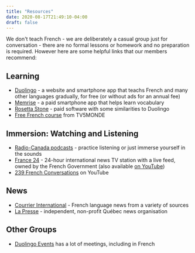 ```yaml
---
title: "Resources"
date: 2020-08-17T21:49:10-04:00
draft: false
---
```


We don't teach French - we are deliberately a casual group just for conversation - there are no formal lessons or homework and no preparation is required. However here are some helpful links that our members recommend:

## Learning

* [Duolingo](https://www.duolingo.com/) - a website and smartphone app that teachs French and many other languages gradually, for free (or without ads for an annual fee)
* [Memrise](https://www.memrise.com/) - a paid smartphone app that helps learn vocabulary
* [Rosetta Stone](https://www.rosettastone.com/) - paid software with some similarities to Duolingo
* [Free French course](https://apprendre.tv5monde.com/fr) from TV5MONDE

## Immersion: Watching and Listening
* [Radio-Canada podcasts](https://ici.radio-canada.ca/premiere/balados) - practice listening or just immerse yourself in the sounds
* [France 24](https://www.france24.com/fr/) - 24-hour international news TV station with a live feed, owned by the French Government (also available [on YouTube](https://www.youtube.com/channel/UCCCPCZNChQdGa9EkATeye4g))
* [239 French Conversations](https://www.youtube.com/watch?v=LgA3Ynirhms) on YouTube

## News
* [Courrier International](https://www.courrierinternational.com/) - French language news from a variety of sources
* [La Presse](https://www.lapresse.ca/) - independent, non-profit Québec news organisation

## Other Groups
* [Duolingo Events](https://events.duolingo.com/) has a lot of meetings, including in French
